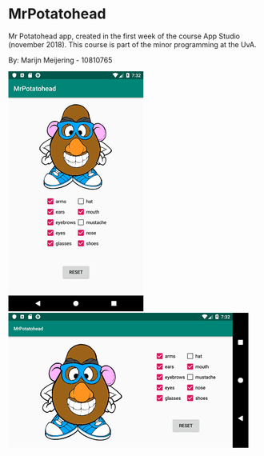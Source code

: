 # MrPotatohead
Mr Potatohead app, created in the first week of the course App Studio (november 2018).
This course is part of the minor programming at the UvA.

By: Marijn Meijering - 10810765

![App1 MrPotatohead](https://github.com/10810765/MrPotatohead/blob/master/doc/MrPotatohead_1.png)
![App2 MrPotatohead](https://github.com/10810765/MrPotatohead/blob/master/doc/MrPotatohead_2.png)
